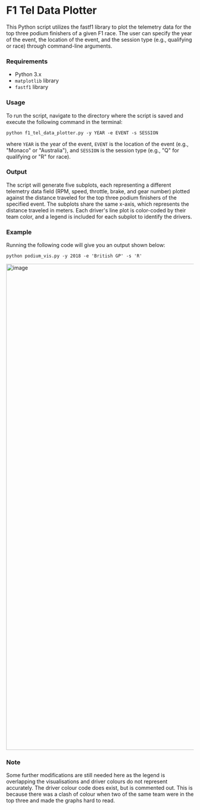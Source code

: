 # F1 Tel Data Plotter
This Python script utilizes the fastf1 library to plot the telemetry data for the top three podium finishers of a given F1 race. The user can specify the year of the event, the location of the event, and the session type (e.g., qualifying or race) through command-line arguments.

### Requirements
- Python 3.x
- `matplotlib` library
- `fastf1` library

### Usage
To run the script, navigate to the directory where the script is saved and execute the following command in the terminal:
```
python f1_tel_data_plotter.py -y YEAR -e EVENT -s SESSION
```
where `YEAR` is the year of the event, `EVENT` is the location of the event (e.g., "Monaco" or "Australia"), and `SESSION` is the session type (e.g., "Q" for qualifying or "R" for race).

### Output
The script will generate five subplots, each representing a different telemetry data field (RPM, speed, throttle, brake, and gear number) plotted against the distance traveled for the top three podium finishers of the specified event. The subplots share the same x-axis, which represents the distance traveled in meters. Each driver's line plot is color-coded by their team color, and a legend is included for each subplot to identify the drivers.

### Example
Running the following code will give you an output shown below:
```
python podium_vis.py -y 2018 -e 'British GP' -s 'R'
```
<img width="1304" alt="image" src="https://user-images.githubusercontent.com/116644174/227902626-2d2701f1-3b7c-4dd6-ac04-0a31dde3cb98.png">

### Note
Some further modifications are still needed here as the legend is overlapping the visualisations and driver colours do not represent accurately. The driver colour code does exist, but is commented out. This is because there was a clash of colour when two of the same team were in the top three and made the graphs hard to read.
